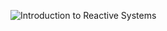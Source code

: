 ![Introduction to Reactive Systems](https://drive.google.com/uc?export=view&id=1XuAxrRTv6ithd8UTGn8i3qATj5TNhBbv)